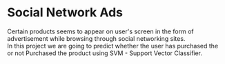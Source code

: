 # Social Network Ads
Certain products seems to appear on user's screen in the form of advertisement while browsing through social networking sites.<br>
In this project we are going to predict whether the user has purchased the or not Purchased the product using SVM - Support Vector Classifier.
